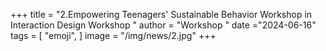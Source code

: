 +++
title = "2.Empowering Teenagers' Sustainable Behavior Workshop in Interaction Design Workshop    "
author = "Workshop "
date ="2024-06-16"
tags = [
    "emoji",
]
image =  "/img/news/2.jpg"
+++

